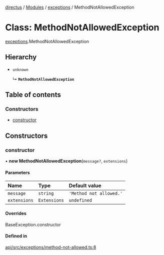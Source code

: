 [directus](../README.md) / [Modules](../modules.md) / [exceptions](../modules/exceptions.md) / MethodNotAllowedException

# Class: MethodNotAllowedException

[exceptions](../modules/exceptions.md).MethodNotAllowedException

## Hierarchy

- `unknown`

  ↳ **`MethodNotAllowedException`**

## Table of contents

### Constructors

- [constructor](exceptions.MethodNotAllowedException.md#constructor)

## Constructors

### constructor

• **new MethodNotAllowedException**(`message?`, `extensions`)

#### Parameters

| Name | Type | Default value |
| :------ | :------ | :------ |
| `message` | `string` | `'Method not allowed.'` |
| `extensions` | `Extensions` | `undefined` |

#### Overrides

BaseException.constructor

#### Defined in

[api/src/exceptions/method-not-allowed.ts:8](https://github.com/directus/directus/blob/9368dbd0c/api/src/exceptions/method-not-allowed.ts#L8)
